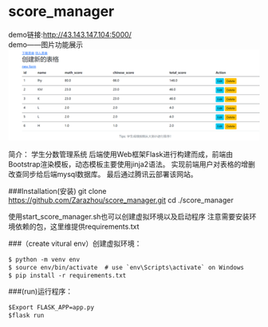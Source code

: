 # score_manager
demo链接:http://43.143.147.104:5000/  
demo——图片功能展示 
![image](https://github.com/Zarazhou/score_manager/blob/main/img/62e8f6e33c0f4c98b8f3618d06b6b44c.png)

简介：
学生分数管理系统
后端使用Web框架Flask进行构建而成，前端由Bootstrap渲染模板，动态模板主要使用jinja2语法。
实现前端用户对表格的增删改查同步给后端mysql数据库。
最后通过腾讯云部署该网站。

###Installation(安装)
git clone https://github.com/Zarazhou/score_manager.git
cd ./score_manager  

使用start_score_manager.sh也可以创建虚拟环境以及启动程序
注意需要安装环境依赖的包，这里维提供requirements.txt  

###（create vitural env）创建虚拟环境：
```
$ python -m venv env  
$ source env/bin/activate  # use `env\Scripts\activate` on Windows  
$ pip install -r requirements.txt
```
###(run)运行程序：
```
$Export FLASK_APP=app.py  
$flask run
```


